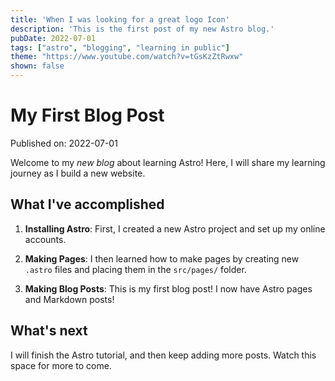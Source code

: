 ```yaml
---
title: 'When I was looking for a great logo Icon'
description: 'This is the first post of my new Astro blog.'
pubDate: 2022-07-01
tags: ["astro", "blogging", "learning in public"]
theme: "https://www.youtube.com/watch?v=tGsKzZtRwxw"
shown: false
---
```

# My First Blog Post

Published on: 2022-07-01

Welcome to my _new blog_ about learning Astro! Here, I will share my learning journey as I build a new website.

## What I've accomplished

1. **Installing Astro**: First, I created a new Astro project and set up my online accounts.

2. **Making Pages**: I then learned how to make pages by creating new `.astro` files and placing them in the `src/pages/` folder.

3. **Making Blog Posts**: This is my first blog post! I now have Astro pages and Markdown posts!

## What's next 

I will finish the Astro tutorial, and then keep adding more posts. Watch this space for more to come.
